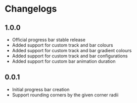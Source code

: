 # Changelogs

## 1.0.0

- Official progress bar stable release
- Added support for custom track and bar colours
- Added support for custom track and bar gradient colours
- Added support for custom track and bar configurations
- Added support for custom bar animation duration

## 0.0.1

- Initial progress bar creation
- Support rounding corners by the given corner radii
